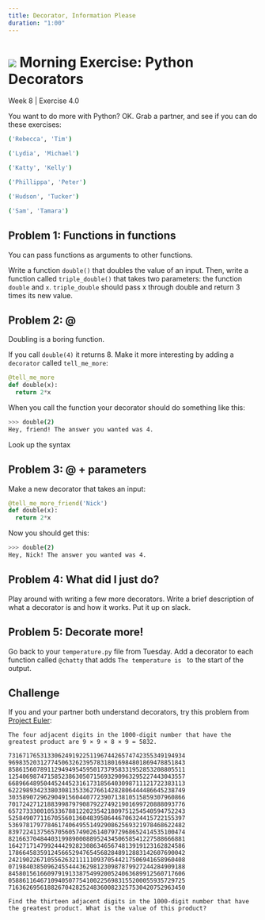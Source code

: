 ```yaml
---
title: Decorator, Information Please
duration: "1:00"
---
```


# ![](https://ga-dash.s3.amazonaws.com/production/assets/logo-9f88ae6c9c3871690e33280fcf557f33.png) Morning Exercise: Python Decorators
Week 8 | Exercise 4.0

You want to do more with Python? OK. Grab a partner, and see if you can do these exercises:

```bash
('Rebecca', 'Tim')

('Lydia', 'Michael')

('Katty', 'Kelly')

('Phillippa', 'Peter')

('Hudson', 'Tucker')

('Sam', 'Tamara')
```

## Problem 1: Functions in functions
You can pass functions as arguments to other functions.

Write a function `double()` that doubles the value of an input. Then, write a function called `triple_double()` that takes two parameters: the function `double` and `x`. `triple_double` should pass x through double and return 3 times its new value.

## Problem 2: @

Doubling is a boring function.

If you call `double(4)` it returns 8. Make it more interesting by adding a `decorator` called `tell_me_more`:

```python
@tell_me_more
def double(x):
  return 2*x
```
When you call the function your decorator should do something like this:
```bash
>>> double(2)
Hey, friend! The answer you wanted was 4.
```

Look up the syntax

## Problem 3: @ + parameters
Make a new decorator that takes an input:

```python
@tell_me_more_friend('Nick')
def double(x):
  return 2*x
```
Now you should get this:
```bash
>>> double(2)
Hey, Nick! The answer you wanted was 4.
```

## Problem 4: What did I just do?
Play around with writing a few more decorators. Write a brief description of what a decorator is and how it works. Put it up on slack.

## Problem 5: Decorate more!
Go back to your `temperature.py` file from Tuesday. Add a decorator to each function called `@chatty` that adds `The temperature is ` to the start of the output.

## Challenge
If you and your partner both understand decorators, try this problem from [Project Euler](http://projecteuler.net/problem=8):

```
The four adjacent digits in the 1000-digit number that have the greatest product are 9 × 9 × 8 × 9 = 5832.

73167176531330624919225119674426574742355349194934
96983520312774506326239578318016984801869478851843
85861560789112949495459501737958331952853208805511
12540698747158523863050715693290963295227443043557
66896648950445244523161731856403098711121722383113
62229893423380308135336276614282806444486645238749
30358907296290491560440772390713810515859307960866
70172427121883998797908792274921901699720888093776
65727333001053367881220235421809751254540594752243
52584907711670556013604839586446706324415722155397
53697817977846174064955149290862569321978468622482
83972241375657056057490261407972968652414535100474
82166370484403199890008895243450658541227588666881
16427171479924442928230863465674813919123162824586
17866458359124566529476545682848912883142607690042
24219022671055626321111109370544217506941658960408
07198403850962455444362981230987879927244284909188
84580156166097919133875499200524063689912560717606
05886116467109405077541002256983155200055935729725
71636269561882670428252483600823257530420752963450

Find the thirteen adjacent digits in the 1000-digit number that have the greatest product. What is the value of this product?
```
